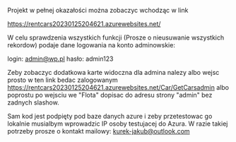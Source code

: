Projekt w pełnej okazałości można zobaczyc wchodząc w link

https://rentcars20230125204621.azurewebsites.net/

W celu sprawdzenia wszystkich funkcji (Prosze o nieusuwanie wszystkich rekordow)
podaje dane logowania na konto adminowskie:

login: admin@wp.pl
hasło: admin123

Zeby zobaczyc dodatkowa karte widoczna dla admina nalezy albo wejsc prosto w ten link bedac zalogowanym
https://rentcars20230125204621.azurewebsites.net/Car/GetCarsadmin
albo poprostu po wejsciu we "Flota" dopisac do adresu strony "admin" bez zadnych slashow.

Sam kod jest podpięty pod baze danych azure i zeby przetestowac go lokalnie musialbym wprowadzic IP osoby testujacej do Azura.
W razie takiej potrzeby prosze o kontakt mailowy:
kurek-jakub@outlook.com
